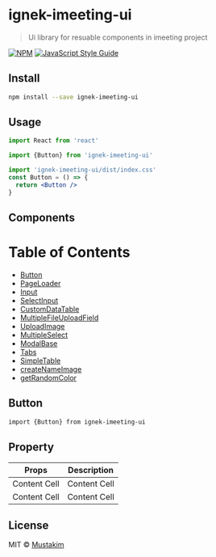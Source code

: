 # ignek-imeeting-ui

> Ui library for resuable components in imeeting project

[![NPM](https://img.shields.io/npm/v/ignek-imeeting-ui.svg)](https://www.npmjs.com/package/ignek-imeeting-ui) [![JavaScript Style Guide](https://img.shields.io/badge/code_style-standard-brightgreen.svg)](https://standardjs.com)

## Install

```bash
npm install --save ignek-imeeting-ui
```

## Usage

```jsx
import React from 'react'

import {Button} from 'ignek-imeeting-ui'

import 'ignek-imeeting-ui/dist/index.css'
const Button = () => {
  return <Button />
}
```
## Components

Table of Contents
=================

- [Button](#button)
- [PageLoader](#pageloader)
- [Input](#input)
- [SelectInput](#selectinput)
- [CustomDataTable](#customdatatable)
- [MultipleFileUploadField](#multiplefileuploadfield)
- [UploadImage](#uploadimage)
- [MultipleSelect](#multipleselect)
- [ModalBase](#modalbase)
- [Tabs](#tabs)
- [SimpleTable](#simpletable)
- [createNameImage](#createnameimage)
- [getRandomColor](#getrandomcolor)

## Button

```bash
import {Button} from ignek-imeeting-ui
```

## Property

| Props         |  Description  |
| ------------- | ------------- |
| Content Cell  | Content Cell  |
| Content Cell  | Content Cell  |


## License

MIT © [Mustakim](https://github.com/Mustakim)
